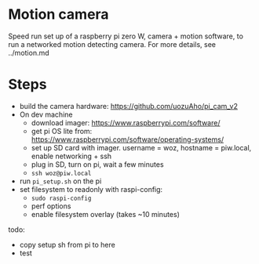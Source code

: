 # Motion camera

Speed run set up of a raspberry pi zero W, camera + motion software, to run
a networked motion detecting camera. For more details, see ../motion.md

# Steps
- build the camera hardware: https://github.com/uozuAho/pi_cam_v2
- On dev machine
    - download imager: https://www.raspberrypi.com/software/
    - get pi OS lite from: https://www.raspberrypi.com/software/operating-systems/
    - set up SD card with imager. username = woz, hostname = piw.local,
      enable networking + ssh
    - plug in SD, turn on pi, wait a few minutes
    - `ssh woz@piw.local`
- run `pi_setup.sh` on the pi
- set filesystem to readonly with raspi-config:
    - `sudo raspi-config`
    - perf options
    - enable filesystem overlay (takes ~10 minutes)


todo:
- copy setup sh from pi to here
- test

